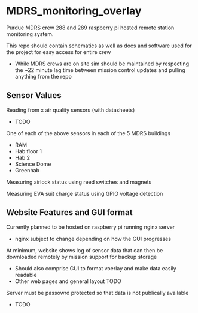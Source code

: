 # MDRS_monitoring_overlay
Purdue MDRS crew 288 and 289 raspberry pi hosted remote station monitoring system.

This repo should contain schematics as well as docs and software used for the project for easy access for entire crew
  - While MDRS crews are on site sim should be maintained by respecting the ~22 minute lag time between mission control updates and pulling anything from the repo

## Sensor Values
Reading from x air quality sensors (with datasheets)
 - TODO

One of each of the above sensors in each of the 5 MDRS buildings
 - RAM
 - Hab floor 1
 - Hab 2
 - Science Dome
 - Greenhab
   
Measuring airlock status using reed switches and magnets

Measuring EVA suit charge status using GPIO voltage detection

## Website Features and GUI format
Currently planned to be hosted on raspberry pi running nginx server
  - nginx subject to change depending on how the GUI progresses
    
At minimum, website shows log of sensor data that can then be downloaded remotely by mission support for backup storage
  - Should also comprise GUI to format voerlay and make data easily readable
  - Other web pages and general layout TODO
    
Server must be passowrd protected so that data is not publically available
  - TODO
